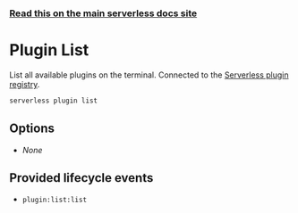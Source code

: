 <!--
title: Serverless Framework Commands - Apache OpenWhisk - Plugin List
menuText: Plugin List
menuOrder: 12
description: List all available Serverless plugins
layout: Doc
-->

<!-- DOCS-SITE-LINK:START automatically generated  -->

### [Read this on the main serverless docs site](https://www.serverless.com/framework/docs/providers/openwhisk/cli-reference/plugin-list)

<!-- DOCS-SITE-LINK:END -->

# Plugin List

List all available plugins on the terminal. Connected to the [Serverless plugin registry](https://github.com/serverless/plugins).

```bash
serverless plugin list
```

## Options

- _None_

## Provided lifecycle events

- `plugin:list:list`
